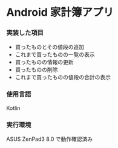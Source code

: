 # Android 家計簿アプリ

### 実装した項目
- 買ったものとその値段の追加
- これまで買ったものの一覧の表示
- 買ったものの情報の更新
- 買ったものの削除
- これまで買ったものの値段の合計の表示

### 使用言語
Kotlin

### 実行環境
ASUS ZenPad3 8.0 で動作確認済み
